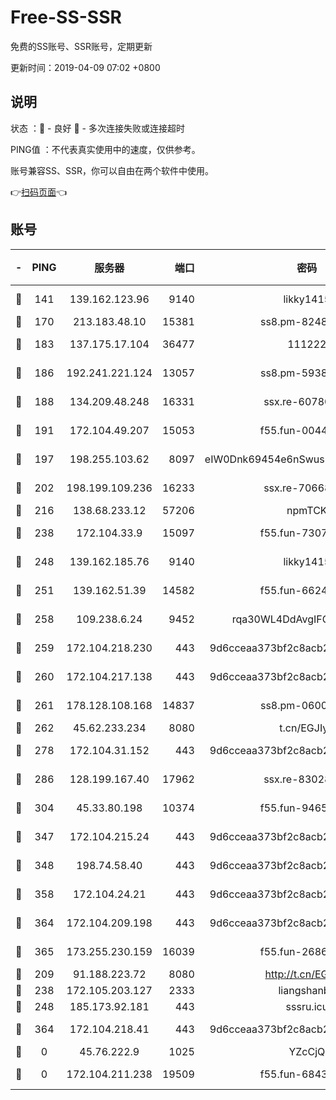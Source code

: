 # Free-SS-SSR

免费的SS账号、SSR账号，定期更新

更新时间：2019-04-09 07:02 +0800

## 说明

状态     ：🙂 - 良好 🙁 - 多次连接失败或连接超时

PING值   ：不代表真实使用中的速度，仅供参考。

账号兼容SS、SSR，你可以自由在两个软件中使用。

👉[扫码页面](https://liesauer.github.io/Free-SS-SSR/)👈

## 账号

|-|PING|服务器|端口|密码|加密方式|区域|
|:----:|:----:|:-----:|-----:|:----:|:----:|:----:|
|🙂|141|139.162.123.96|9140|likky1415|aes-256-cfb|JP|
|🙂|170|213.183.48.10|15381|ss8.pm-82487575|rc4-md5|RU|
|🙂|183|137.175.17.104|36477|111222|aes-256-cfb|CN|
|🙂|186|192.241.221.124|13057|ss8.pm-59380091|aes-256-cfb|US|
|🙂|188|134.209.48.248|16331|ssx.re-60780251|aes-256-cfb|US|
|🙂|191|172.104.49.207|15053|f55.fun-00442983|aes-256-cfb|SG|
|🙂|197|198.255.103.62|8097|eIW0Dnk69454e6nSwuspv9DmS201tQ0D|aes-256-cfb|US|
|🙂|202|198.199.109.236|16233|ssx.re-70668248|aes-256-cfb|US|
|🙂|216|138.68.233.12|57206|npmTCK|rc4-md5|US|
|🙂|238|172.104.33.9|15097|f55.fun-73077519|aes-256-cfb|SG|
|🙂|248|139.162.185.76|9140|likky1415|aes-256-cfb|DE|
|🙂|251|139.162.51.39|14582|f55.fun-66240156|aes-256-cfb|SG|
|🙂|258|109.238.6.24|9452|rqa30WL4DdAvgIFG6Fs3znzTa|aes-256-cfb|FR|
|🙂|259|172.104.218.230|443|9d6cceaa373bf2c8acb22e60b6a58be6|aes-256-cfb|US|
|🙂|260|172.104.217.138|443|9d6cceaa373bf2c8acb22e60b6a58be6|aes-256-cfb|US|
|🙂|261|178.128.108.168|14837|ss8.pm-06000886|aes-256-cfb|SG|
|🙂|262|45.62.233.234|8080|t.cn/EGJIyrl|rc4-md5|CA|
|🙂|278|172.104.31.152|443|9d6cceaa373bf2c8acb22e60b6a58be6|aes-256-cfb|US|
|🙂|286|128.199.167.40|17962|ssx.re-83028997|aes-256-cfb|SG|
|🙂|304|45.33.80.198|10374|f55.fun-94658580|aes-256-cfb|US|
|🙂|347|172.104.215.24|443|9d6cceaa373bf2c8acb22e60b6a58be6|aes-256-cfb|US|
|🙂|348|198.74.58.40|443|9d6cceaa373bf2c8acb22e60b6a58be6|aes-256-cfb|US|
|🙂|358|172.104.24.21|443|9d6cceaa373bf2c8acb22e60b6a58be6|aes-256-cfb|US|
|🙂|364|172.104.209.198|443|9d6cceaa373bf2c8acb22e60b6a58be6|aes-256-cfb|US|
|🙂|365|173.255.230.159|16039|f55.fun-26864065|aes-256-cfb|US|
|🙂|209|91.188.223.72|8080|http://t.cn/EGJIyrl|rc4-md5|RU|
|🙂|238|172.105.203.127|2333|liangshanbo|chacha20|JP|
|🙂|248|185.173.92.181|443|sssru.icu|rc4-md5|RU|
|🙁|364|172.104.218.41|443|9d6cceaa373bf2c8acb22e60b6a58be6|aes-256-cfb|US|
|🙁|0|45.76.222.9|1025|YZcCjQ|rc4-md5|JP|
|🙁|0|172.104.211.238|19509|f55.fun-68433460|aes-256-cfb|US|

